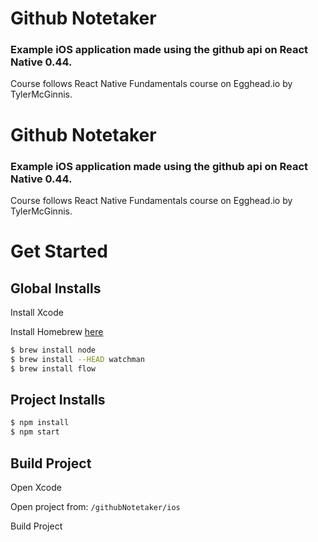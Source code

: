 # Github Notetaker

### Example iOS application made using the github api on React Native 0.44.

Course follows React Native Fundamentals course on Egghead.io by TylerMcGinnis.
# Github Notetaker

### Example iOS application made using the github api on React Native 0.44.

Course follows React Native Fundamentals course on Egghead.io by TylerMcGinnis.

# Get Started

## Global Installs
Install Xcode

Install Homebrew [here](https://brew.sh/)

```bash
$ brew install node
$ brew install --HEAD watchman
$ brew install flow
```
## Project Installs
```bash
$ npm install
$ npm start
```

## Build Project
Open Xcode

Open project from: `/githubNotetaker/ios`

Build Project